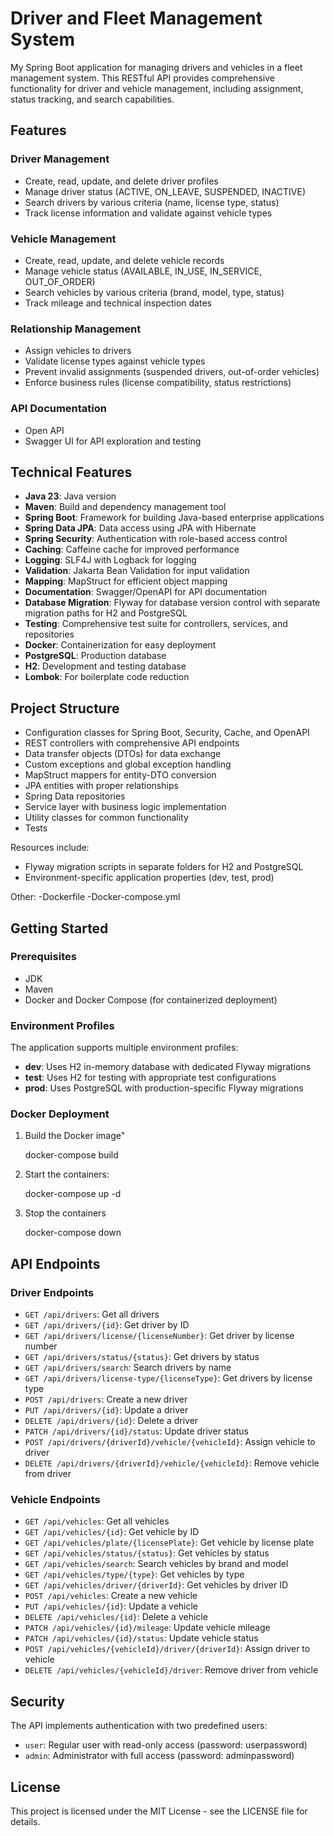 # Driver and Fleet Management System

My Spring Boot application for managing drivers and vehicles in a fleet management system. This RESTful API provides comprehensive functionality for driver and vehicle management, including assignment, status tracking, and search capabilities.



## Features

### Driver Management
- Create, read, update, and delete driver profiles
- Manage driver status (ACTIVE, ON_LEAVE, SUSPENDED, INACTIVE)
- Search drivers by various criteria (name, license type, status)
- Track license information and validate against vehicle types

### Vehicle Management
- Create, read, update, and delete vehicle records
- Manage vehicle status (AVAILABLE, IN_USE, IN_SERVICE, OUT_OF_ORDER)
- Search vehicles by various criteria (brand, model, type, status)
- Track mileage and technical inspection dates

### Relationship Management
- Assign vehicles to drivers
- Validate license types against vehicle types
- Prevent invalid assignments (suspended drivers, out-of-order vehicles)
- Enforce business rules (license compatibility, status restrictions)



### API Documentation
- Open API
- Swagger UI for API exploration and testing



## Technical Features

- **Java 23**:  Java version
- **Maven**: Build and dependency management tool
- **Spring Boot**: Framework for building Java-based enterprise applications
- **Spring Data JPA**: Data access using JPA with Hibernate
- **Spring Security**: Authentication with role-based access control
- **Caching**: Caffeine cache for improved performance
- **Logging**: SLF4J with Logback for logging
- **Validation**: Jakarta Bean Validation for input validation
- **Mapping**: MapStruct for efficient object mapping
- **Documentation**: Swagger/OpenAPI for API documentation
- **Database Migration**: Flyway for database version control with separate migration paths for H2 and PostgreSQL
- **Testing**: Comprehensive test suite for controllers, services, and repositories
- **Docker**: Containerization for easy deployment
- **PostgreSQL**: Production database
- **H2**: Development and testing database
- **Lombok**: For boilerplate code reduction



## Project Structure

- Configuration classes for Spring Boot, Security, Cache, and OpenAPI
- REST controllers with comprehensive API endpoints
- Data transfer objects (DTOs) for data exchange
- Custom exceptions and global exception handling
- MapStruct mappers for entity-DTO conversion
- JPA entities with proper relationships
- Spring Data repositories
- Service layer with business logic implementation
- Utility classes for common functionality
- Tests

Resources include:
- Flyway migration scripts in separate folders for H2 and PostgreSQL
- Environment-specific application properties (dev, test, prod)

Other:
-Dockerfile
-Docker-compose.yml



## Getting Started

### Prerequisites
- JDK 
- Maven 
- Docker and Docker Compose (for containerized deployment)

### Environment Profiles
The application supports multiple environment profiles:
- **dev**: Uses H2 in-memory database with dedicated Flyway migrations
- **test**: Uses H2 for testing with appropriate test configurations
- **prod**: Uses PostgreSQL with production-specific Flyway migrations

### Docker Deployment
1. Build the Docker image"
   
   docker-compose build

2. Start the containers:

   docker-compose up -d

3. Stop the containers

   docker-compose down



## API Endpoints

### Driver Endpoints
- `GET /api/drivers`: Get all drivers
- `GET /api/drivers/{id}`: Get driver by ID
- `GET /api/drivers/license/{licenseNumber}`: Get driver by license number
- `GET /api/drivers/status/{status}`: Get drivers by status
- `GET /api/drivers/search`: Search drivers by name
- `GET /api/drivers/license-type/{licenseType}`: Get drivers by license type
- `POST /api/drivers`: Create a new driver
- `PUT /api/drivers/{id}`: Update a driver
- `DELETE /api/drivers/{id}`: Delete a driver
- `PATCH /api/drivers/{id}/status`: Update driver status
- `POST /api/drivers/{driverId}/vehicle/{vehicleId}`: Assign vehicle to driver
- `DELETE /api/drivers/{driverId}/vehicle/{vehicleId}`: Remove vehicle from driver


### Vehicle Endpoints
- `GET /api/vehicles`: Get all vehicles
- `GET /api/vehicles/{id}`: Get vehicle by ID
- `GET /api/vehicles/plate/{licensePlate}`: Get vehicle by license plate
- `GET /api/vehicles/status/{status}`: Get vehicles by status
- `GET /api/vehicles/search`: Search vehicles by brand and model
- `GET /api/vehicles/type/{type}`: Get vehicles by type
- `GET /api/vehicles/driver/{driverId}`: Get vehicles by driver ID
- `POST /api/vehicles`: Create a new vehicle
- `PUT /api/vehicles/{id}`: Update a vehicle
- `DELETE /api/vehicles/{id}`: Delete a vehicle
- `PATCH /api/vehicles/{id}/mileage`: Update vehicle mileage
- `PATCH /api/vehicles/{id}/status`: Update vehicle status
- `POST /api/vehicles/{vehicleId}/driver/{driverId}`: Assign driver to vehicle
- `DELETE /api/vehicles/{vehicleId}/driver`: Remove driver from vehicle



## Security

The API implements authentication with two predefined users:
- `user`: Regular user with read-only access (password: userpassword)
- `admin`: Administrator with full access (password: adminpassword)



## License

This project is licensed under the MIT License - see the LICENSE file for details.
